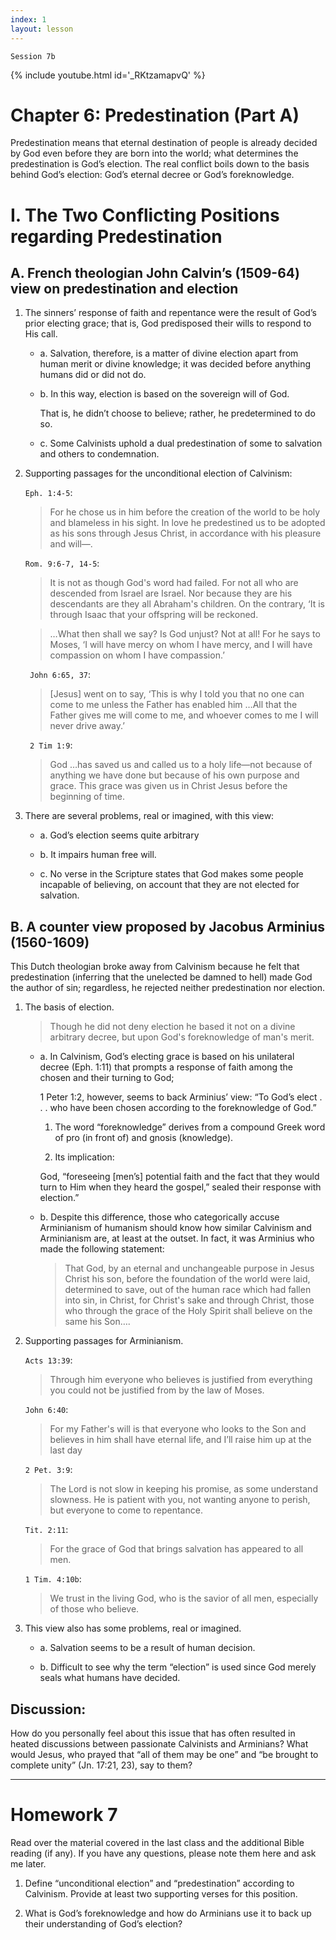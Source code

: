 ```yaml
---
index: 1
layout: lesson
---
```


`Session 7b`

{% include youtube.html id='_RKtzamapvQ' %}

# Chapter 6: Predestination (Part A)

Predestination means that eternal destination of people is already decided by God even before they are born into the world; what determines the predestination is God’s election. The real conflict boils down to the basis behind God’s election: God’s eternal decree or God’s foreknowledge.

# I. The Two Conflicting Positions regarding Predestination

## A. French theologian John Calvin’s (1509-64) view on predestination and election

1. The sinners’ response of faith and repentance were the result of God’s prior electing grace; that is, God predisposed their wills to respond to His call.

   - a. Salvation, therefore, is a matter of divine election apart from human merit or divine knowledge; it was decided before anything humans did or did not do.

   - b. In this way, election is based on the sovereign will of God.

     That is, he didn’t choose to believe; rather, he predetermined to do so.

   - c. Some Calvinists uphold a dual predestination of some to salvation and others to condemnation.

2. Supporting passages for the unconditional election of Calvinism:

   `Eph. 1:4-5`:
   > For he chose us in him before the creation of the world to be holy and blameless in his sight. In love he predestined us to be adopted as his sons through Jesus Christ, in accordance with his pleasure and will—.

   `Rom. 9:6-7, 14-5`:
   > It is not as though God's word had failed. For not all who are descended from Israel are Israel. Nor because they are his descendants are they all Abraham's children. On the contrary, ‘It is through Isaac that your offspring will be reckoned.

   > …What then shall we say? Is God unjust? Not at all! For he says to Moses, ‘I will have mercy on whom I have mercy, and I will have compassion on whom I have compassion.’

   ` John 6:65, 37`:
   > [Jesus] went on to say, ‘This is why I told you that no one can come to me unless the Father has enabled him …All that the Father gives me will come to me, and whoever comes to me I will never drive away.’

   ` 2 Tim 1:9`:
   > God …has saved us and called us to a holy life—not because of anything we have done but because of his own purpose and grace. This grace was given us in Christ Jesus before the beginning of time.

3. There are several problems, real or imagined, with this view:

   - a. God’s election seems quite arbitrary

   - b. It impairs human free will.

   - c. No verse in the Scripture states that God makes some people incapable of believing, on account that they are not elected for salvation.

## B. A counter view proposed by Jacobus Arminius (1560-1609)

This Dutch theologian broke away from Calvinism because he felt that predestination (inferring that the unelected be damned to hell) made God the author of sin; regardless, he rejected neither predestination nor election.

1. The basis of election.

   > Though he did not deny election he based it not on a divine arbitrary decree, but upon God's foreknowledge of man's merit.

   - a. In Calvinism, God’s electing grace is based on his unilateral decree (Eph. 1:11) that prompts a response of faith among the chosen and their turning to God;

     1 Peter 1:2, however, seems to back Arminius’ view: “To God’s elect . . .  who have been chosen according to the foreknowledge of God.”

      1) The word “foreknowledge” derives from a compound Greek word of pro (in front of) and gnosis (knowledge).

      2) Its implication:

        God, “foreseeing [men’s] potential faith and the fact that they would turn to Him when they heard the gospel,” sealed their response with election.”

   - b. Despite this difference, those who categorically accuse Arminianism of humanism should know how similar Calvinism and Arminianism are, at least at the outset. In fact, it was Arminius who made the following statement:

     > That God, by an eternal and unchangeable purpose in Jesus Christ his son, before the foundation of the world were laid, determined to save, out of the human race which had fallen into sin, in Christ, for Christ's sake and through Christ, those who through the grace of the Holy Spirit shall believe on the same his Son….

2. Supporting passages for Arminianism.

   `Acts 13:39`:
   > Through him everyone who believes is justified from everything you could not be justified from by the law of Moses.

   `John 6:40`:
   > For my Father's will is that everyone who looks to the Son and believes in him shall have eternal life, and I’ll raise him up at the last day

   `2 Pet. 3:9`:
   > The Lord is not slow in keeping his promise, as some understand slowness. He is patient with you, not wanting anyone to perish, but everyone to come to repentance.

   `Tit. 2:11`:
   > For the grace of God that brings salvation has appeared to all men.

   `1 Tim. 4:10b`:
   > We trust in the living God, who is the savior of all men, especially of those who believe.

3. This view also has some problems, real or imagined.

   - a. Salvation seems to be a result of human decision.

   - b. Difficult to see why the term “election” is used since God merely seals what humans have decided.

## Discussion:

How do you personally feel about this issue that has often resulted in heated discussions between passionate Calvinists and Arminians? What would Jesus, who prayed that “all of them may be one” and “be brought to complete unity” (Jn. 17:21, 23), say to them?

----
# Homework 7

Read over the material covered in the last class and the additional Bible reading (if any). If you have any questions, please note them here and ask me later.

1. Define “unconditional election” and “predestination” according to Calvinism. Provide at least two supporting verses for this position.

2. What is God’s foreknowledge and how do Arminians use it to back up their understanding of God’s election?